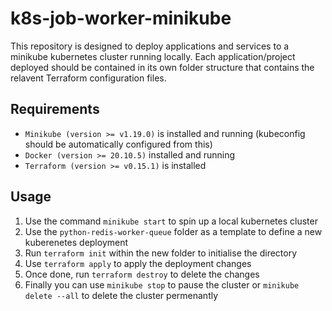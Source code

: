 # k8s-job-worker-minikube
This repository is designed to deploy applications and services to a minikube kubernetes cluster running locally. Each application/project deployed should be contained in its own folder structure that contains the relavent Terraform configuration files.

## Requirements
- `Minikube (version >= v1.19.0)` is installed and running (kubeconfig should be automatically configured from this)
- `Docker (version >= 20.10.5)` installed and running
- `Terraform (version >= v0.15.1)` is installed

## Usage
1. Use the command `minikube start` to spin up a local kubernetes cluster
2. Use the `python-redis-worker-queue` folder as a template to define a new kuberenetes deployment
3. Run `terraform init` within the new folder to initialise the directory
4. Use `terraform apply` to apply the deployment changes
5. Once done, run `terraform destroy` to delete the changes
6. Finally you can use `minikube stop` to pause the cluster or `minikube delete --all` to delete the cluster permenantly